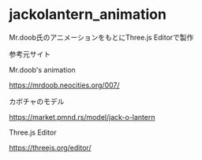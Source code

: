 # jackolantern_animation

Mr.doob氏のアニメーションをもとにThree.js Editorで製作

参考元サイト

Mr.doob's animation

https://mrdoob.neocities.org/007/

カボチャのモデル

https://market.pmnd.rs/model/jack-o-lantern


Three.js Editor

https://threejs.org/editor/
